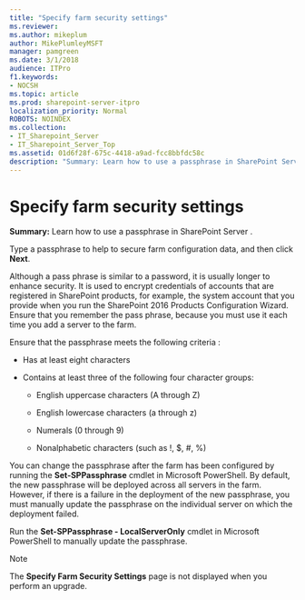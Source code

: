 ```yaml
---
title: "Specify farm security settings"
ms.reviewer: 
ms.author: mikeplum
author: MikePlumleyMSFT
manager: pamgreen
ms.date: 3/1/2018
audience: ITPro
f1.keywords:
- NOCSH
ms.topic: article
ms.prod: sharepoint-server-itpro
localization_priority: Normal
ROBOTS: NOINDEX
ms.collection:
- IT_Sharepoint_Server
- IT_Sharepoint_Server_Top
ms.assetid: 01d6f28f-675c-4418-a9ad-fcc8bbfdc58c
description: "Summary: Learn how to use a passphrase in SharePoint Server ."
---
```


# Specify farm security settings

 **Summary:** Learn how to use a passphrase in SharePoint Server . 
  
Type a passphrase to help to secure farm configuration data, and then click **Next**. 
  
Although a pass phrase is similar to a password, it is usually longer to enhance security. It is used to encrypt credentials of accounts that are registered in SharePoint products, for example, the system account that you provide when you run the SharePoint 2016 Products Configuration Wizard. Ensure that you remember the pass phrase, because you must use it each time you add a server to the farm.
  
Ensure that the passphrase meets the following criteria :
  
- Has at least eight characters
    
- Contains at least three of the following four character groups:
    
  - English uppercase characters (A through Z)
    
  - English lowercase characters (a through z)
    
  - Numerals (0 through 9)
    
  - Nonalphabetic characters (such as !, $, #, %)
    
You can change the passphrase after the farm has been configured by running the **Set-SPPassphrase** cmdlet in Microsoft PowerShell. By default, the new passphrase will be deployed across all servers in the farm. However, if there is a failure in the deployment of the new passphrase, you must manually update the passphrase on the individual server on which the deployment failed. 
  
Run the **Set-SPPassphrase - LocalServerOnly** cmdlet in Microsoft PowerShell to manually update the passphrase. 
  
> [!NOTE]
> The **Specify Farm Security Settings** page is not displayed when you perform an upgrade. 
  

